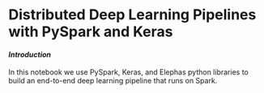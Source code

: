 # Distributed Deep Learning Pipelines with PySpark and Keras

#### _Introduction_
In this notebook we use PySpark, Keras, and Elephas python libraries to build an end-to-end deep learning pipeline that runs on Spark.
</br></br>
